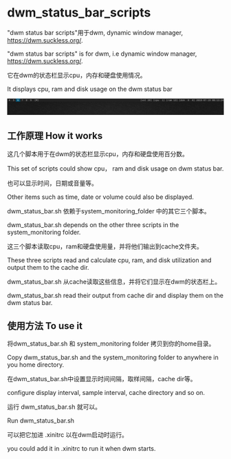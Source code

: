 # dwm_status_bar_scripts


"dwm status bar scripts"用于dwm, dynamic window manager, https://dwm.suckless.org/.

"dwm status bar scripts" is for dwm, i.e dynamic window manager, https://dwm.suckless.org/.

它在dwm的状态栏显示cpu，内存和硬盘使用情况。

It displays cpu, ram and disk usage on the dwm status bar

![image](https://github.com/wantiashu/dwm_status_bar_scripts/blob/master/images/image.png)

## 工作原理 How it works

这几个脚本用于在dwm的状态栏显示cpu，内存和硬盘使用百分数。

This set of scripts could show cpu， ram and disk usage on dwm status bar.

也可以显示时间，日期或音量等。

Other items such as time, date or volume could also be displayed.

dwm_status_bar.sh 依赖于system_monitoring_folder 中的其它三个脚本。

dwm_status_bar.sh depends on the other three scripts in the system_monitoring folder.

这三个脚本读取cpu，ram和硬盘使用量，并将他们输出到cache文件夹。

These three scripts read and calculate cpu, ram, and disk utilization and output them to the cache dir.

dwm_status_bar.sh 从cache读取这些信息，并将它们显示在dwm的状态栏上。

dwm_status_bar.sh read their output from cache dir and display them on the dwm status bar.

## 使用方法 To use it

将dwm_status_bar.sh 和 system_monitoring folder 拷贝到你的home目录。

Copy dwm_status_bar.sh and the system_monitoring folder to anywhere in you home directory.

在dwm_status_bar.sh中设置显示时间间隔，取样间隔，cache dir等。

configure display interval, sample interval, cache directory and so on.

运行 dwm_status_bar.sh 就可以。

Run dwm_status_bar.sh

可以把它加进 .xinitrc 以在dwm启动时运行。

you could add it in .xinitrc to run it when dwm starts.
